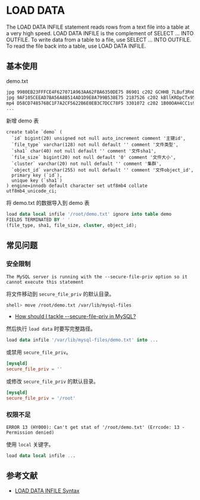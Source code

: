 # LOAD DATA

The LOAD DATA INFILE statement reads rows from a text file into a table at a very high speed. LOAD DATA INFILE is the complement of SELECT ... INTO OUTFILE. To write data from a table to a file, use SELECT ... INTO OUTFILE. To read the file back into a table, use LOAD DATA INFILE. 

## 基本使用

demo.txt

```txt
jpg 9980EB23FFFCE4F627071A963AA62FBA6350DE75 86901 c202 GCHHB_7LBuf3RnDA8alNL6of5IClAIyRyoYfDZUG
jpg 9AF105CEEAD7BA56A8B514AD1D9E8A799B538E75 2187526 c202 kBllKRDpCTx954BUtGswl0lhFGyut0tj9P8rJ1ID
mp4 D58CD748576BC1F7A2CF5622B6E0EB3C7DCC78F5 3301072 c202 1B00OAH4CC1s9pBbq53OpohZPHZfAK-yr93rA6FN
...
```

新增 demo 表

```
create table `demo` (
  `id` bigint(20) unsigned not null auto_increment comment '主键id',
  `file_type` varchar(128) not null default '' comment '文件类型',
  `sha1` char(40) not null default '' comment '文件sha1',
  `file_size` bigint(20) not null default '0' comment '文件大小',
  `cluster` varchar(20) not null default '' comment '集群',
  `object_id` varchar(255) not null default '' comment '文件object_id',
  primary key (`id`),
  unique key (`sha1`)
) engine=innodb default character set utf8mb4 collate utf8mb4_unicode_ci;
```

将 demo.txt 的数据导入到 demo 表

```sql
load data local infile '/root/demo.txt' ignore into table demo 
FIELDS TERMINATED BY ' ' 
(file_type, sha1, file_size, cluster, object_id);
```

## 常见问题

### 安全限制

```
The MySQL server is running with the --secure-file-priv option so it cannot execute this statement
```

将文件移动到 `secure_file_priv` 的默认目录。

```sh
shell> move /root/demo.txt /var/lib/mysql-files
```

- [How should I tackle --secure-file-priv in MySQL?](https://stackoverflow.com/questions/32737478/how-should-i-tackle-secure-file-priv-in-mysql)

然后执行 `load data` 时要写完整路径。

```sql
load data infile '/var/lib/mysql-files/demo.txt' into ...
```

或禁用 `secure_file_priv`。

```conf
[mysqld]
secure_file_priv = ''
```

或修改 `secure_file_priv` 的默认目录。

```conf
[mysqld]
secure_file_priv = '/root'
```

### 权限不足

```
ERROR 13 (HY000): Can't get stat of '/root/demo.txt' (Errcode: 13 - Permission denied)
```

使用 `local` 关键字。

```sql
load data local infile ...
```

## 参考文献

- [LOAD DATA INFILE Syntax](https://dev.mysql.com/doc/refman/5.7/en/load-data.html)
